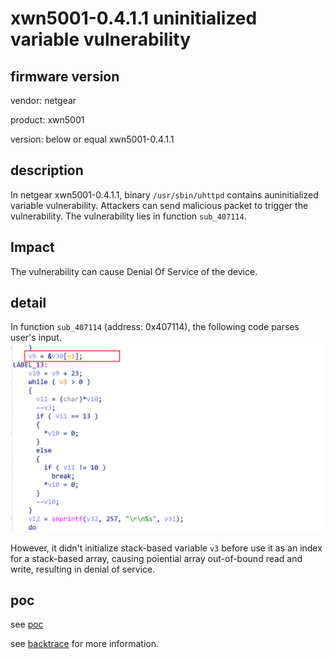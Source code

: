 # xwn5001-0.4.1.1 uninitialized variable vulnerability
## firmware version
vendor: netgear

product: xwn5001

version: below or equal xwn5001-0.4.1.1

## description
In netgear xwn5001-0.4.1.1, binary `/usr/sbin/uhttpd` contains auninitialized variable vulnerability. Attackers can send malicious packet to trigger the vulnerability. The vulnerability lies in function `sub_407114`.


## Impact
The vulnerability can cause Denial Of Service of the device.

## detail
In function `sub_407114` (address: 0x407114), the following code parses user's input.
![alt text](image.png)


However, it didn't initialize stack-based variable `v3` before use it as an index for a stack-based array, causing poiential array out-of-bound read and write, resulting in denial of service.


## poc
see [poc](./poc)

see [backtrace](./backtrace) for more information.